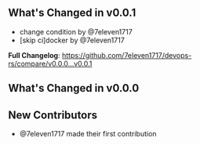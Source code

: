 ## What's Changed in v0.0.1
* change condition by @7eleven1717
* [skip ci]docker by @7eleven1717

**Full Changelog**: https://github.com/7eleven1717/devops-rs/compare/v0.0.0...v0.0.1

## What's Changed in v0.0.0

## New Contributors
* @7eleven1717 made their first contribution

<!-- generated by git-cliff -->
